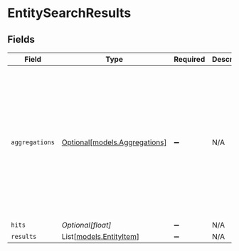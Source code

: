# EntitySearchResults


## Fields

| Field                                                                                                                                                                                         | Type                                                                                                                                                                                          | Required                                                                                                                                                                                      | Description                                                                                                                                                                                   | Example                                                                                                                                                                                       |
| --------------------------------------------------------------------------------------------------------------------------------------------------------------------------------------------- | --------------------------------------------------------------------------------------------------------------------------------------------------------------------------------------------- | --------------------------------------------------------------------------------------------------------------------------------------------------------------------------------------------- | --------------------------------------------------------------------------------------------------------------------------------------------------------------------------------------------- | --------------------------------------------------------------------------------------------------------------------------------------------------------------------------------------------- |
| `aggregations`                                                                                                                                                                                | [Optional[models.Aggregations]](../models/aggregations.md)                                                                                                                                    | :heavy_minus_sign:                                                                                                                                                                            | N/A                                                                                                                                                                                           | {<br/>"contact-count-per-tag": {<br/>"doc_count_error_upper_bound": 0,<br/>"sum_other_doc_count": 23,<br/>"buckets": [<br/>{<br/>"key": "automation",<br/>"doc_count": 108<br/>},<br/>{<br/>"key": "primary",<br/>"doc_count": 66<br/>}<br/>]<br/>}<br/>} |
| `hits`                                                                                                                                                                                        | *Optional[float]*                                                                                                                                                                             | :heavy_minus_sign:                                                                                                                                                                            | N/A                                                                                                                                                                                           | 1                                                                                                                                                                                             |
| `results`                                                                                                                                                                                     | List[[models.EntityItem](../models/entityitem.md)]                                                                                                                                            | :heavy_minus_sign:                                                                                                                                                                            | N/A                                                                                                                                                                                           |                                                                                                                                                                                               |